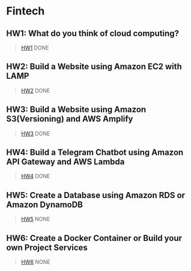 # Fintech

HW1: What do you think of cloud computing?
---
>[HW1](https://github.com/zong-1220/Fintech/blob/main/1%E8%99%9F/HW1.md)
>DONE

HW2: Build a Website using Amazon EC2 with LAMP
---
>[HW2](https://www.youtube.com/watch?v=IbbKjBTj3pQ)
>DONE

HW3: Build a Website using Amazon S3(Versioning) and AWS Amplify
---
>[HW3](https://www.youtube.com/watch?v=QyvI2S8wrks)
>DONE

HW4: Build a Telegram Chatbot using Amazon API Gateway and AWS Lambda
---
>[HW4](https://www.youtube.com/watch?v=T3qPVJEkV50)
>DONE

HW5: Create a Database using Amazon RDS or Amazon DynamoDB
---
>[HW5]()
>NONE

HW6: Create a Docker Container or Build your own Project Services
---
>[HW6]()
>NONE
